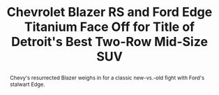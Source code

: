 ---
category: news
title: Chevrolet Blazer RS and Ford Edge Titanium Face Off for Title of Detroit's Best Two-Row Mid-Size SUV
abstract: Chevy's resurrected Blazer weighs in for a classic new-vs.-old fight with Ford's stalwart Edge.
publishedDateTime: 2019-03-05T21:48:06Z
sourceUrl: https://www.msn.com/en-us/autos/autos-suvs/chevrolet-blazer-rs-and-ford-edge-titanium-face-off-for-title-of-detroit-s-best-two-row-mid-size-suv/ar-BBUpVam?
type: article

provider:
  name: Car and Driver
  id: V_BBieniE_global
tags:
  - Autos

images: 
  - url: https://img-s-msn-com.akamaized.net/tenant/amp/entityid/BBUfWym.img
    width: 1200
    height: 800
    quality: 79
    title: The RS, which slots below the range-topping Premier model and sports unique styling elements and a slightly firmer suspension tune, also gets the more advanced of the Blazer's two available AWD systems with a torque-vectoring rear axle.
    attribution: 
    focalRegion:
      x1: 564
      x2: 564
      y1: 400
      y2: 400

---